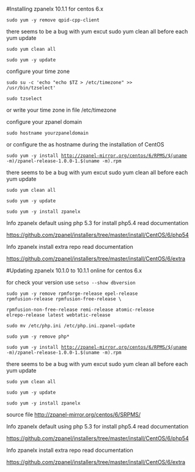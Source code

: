 #Installing zpanelx 10.1.1 for centos 6.x

<code>sudo yum -y remove qpid-cpp-client</code>

there seems to be a bug with yum excut sudo yum clean all before each yum update

<code>sudo yum clean all</code>

<code>sudo yum -y update</code>

configure your time zone

<code>sudo su -c 'echo "echo \$TZ > /etc/timezone" >> /usr/bin/tzselect'</code>

<code>sudo tzselect</code>

or write your time zone in file /etc/timezone

configure your zpanel domain

<code>sudo hostname yourzpaneldomain</code>


or configure the as hostname during the installation of CentOS


<code>sudo yum -y install http://zpanel-mirror.org/centos/6/RPMS/$(uname -m)/zpanel-release-1.0.0-1.$(uname -m).rpm</code>

there seems to be a bug with yum excut sudo yum clean all before each yum update

<code>sudo yum clean all</code>

<code>sudo yum -y update</code>

<code>sudo yum -y install zpanelx</code>

Info zpanelx default using php 5.3 for install php5.4 read documentation 

https://github.com/zpanel/installers/tree/master/install/CentOS/6/php54

Info zpanelx install extra repo read documentation 

https://github.com/zpanel/installers/tree/master/install/CentOS/6/extra





#Updating zpanelx 10.1.0 to 10.1.1 online for centos 6.x

for check your version use <code>setso --show dbversion</code>

<code>sudo yum -y remove rpmforge-release epel-release rpmfusion-release rpmfusion-free-release \ </code>

<code>rpmfusion-non-free-release remi-release atomic-release elrepo-release latest webtatic-release</code>

<code>sudo mv /etc/php.ini /etc/php.ini.zpanel-update</code>

<code>sudo yum -y remove php*</code>

<code>sudo yum -y install http://zpanel-mirror.org/centos/6/RPMS/$(uname -m)/zpanel-release-1.0.0-1.$(uname -m).rpm</code>

there seems to be a bug with yum excut sudo yum clean all before each yum update

<code>sudo yum clean all</code>

<code>sudo yum -y update</code>

<code>sudo yum -y install zpanelx</code>

source file http://zpanel-mirror.org/centos/6/SRPMS/

Info zpanelx default using php 5.3 for install php5.4 read documentation 

https://github.com/zpanel/installers/tree/master/install/CentOS/6/php54


Info zpanelx install extra repo read documentation 

https://github.com/zpanel/installers/tree/master/install/CentOS/6/extra
